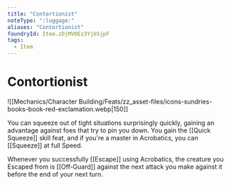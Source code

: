 ```yaml
---
title: "Contortionist"
noteType: ":luggage:"
aliases: "Contortionist"
foundryId: Item.zDjMVOEz3YjbSjpF
tags:
  - Item
---
```


# Contortionist
![[Mechanics/Character Building/Feats/zz_asset-files/icons-sundries-books-book-red-exclamation.webp|150]]

You can squeeze out of tight situations surprisingly quickly, gaining an advantage against foes that try to pin you down. You gain the [[Quick Squeeze]] skill feat, and if you're a master in Acrobatics, you can [[Squeeze]] at full Speed.

Whenever you successfully [[Escape]] using Acrobatics, the creature you Escaped from is [[Off-Guard]] against the next attack you make against it before the end of your next turn.

